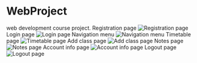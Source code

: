 # WebProject
web development course project.
Registration page
![Registration page](<Screenshot 2024-09-14 at 7.07.55 PM.png>)
Login page
![Login page](<Screenshot 2024-09-14 at 7.08.17 PM.png>)
Navigation menu
![Navigation menu](<Screenshot 2024-09-14 at 7.10.13 PM.png>)
Timetable page
![Timetable page](<Screenshot 2024-09-14 at 7.10.35 PM.png>)
Add class page
![Add class page](<Screenshot 2024-09-14 at 7.11.00 PM.png>)
Notes page
![Notes page](<Screenshot 2024-09-14 at 7.13.06 PM.png>)
Account info page
![Account info page](<Screenshot 2024-09-14 at 7.13.47 PM.png>)
Logout page
![Logout page](<Screenshot 2024-09-14 at 7.14.06 PM.png>)